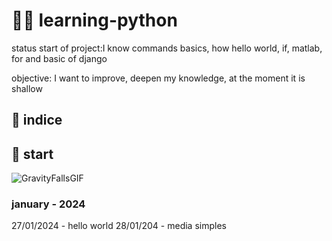 # 👩‍💻 learning-python

status start of project:I know commands basics, how hello world, if, matlab, for and basic of django

objective: I want to improve, deepen my knowledge, at the moment it is shallow

## 📝 indice


## 🔎 start
![GravityFallsGIF](https://github.com/francielefranca/learning-python/assets/92552849/8dfe431c-b197-41dd-832a-12fcb8739353)

### january - 2024

27/01/2024 - hello world
28/01/204 - media simples
